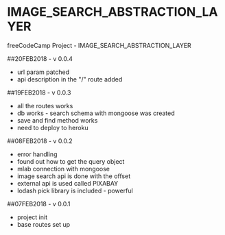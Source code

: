# IMAGE_SEARCH_ABSTRACTION_LAYER
freeCodeCamp Project - IMAGE_SEARCH_ABSTRACTION_LAYER

##20FEB2018 - v 0.0.4
- url param patched
- api description in the "/" route added

##19FEB2018 - v 0.0.3
- all the routes works
- db works - search schema with mongoose was created 
- save and find method works
- need to deploy to heroku

##08FEB2018 - v 0.0.2
- error handling
- found out how to get the query object
- mlab connection with mongoose
- image search api is done with the offset
 - external api is used called PIXABAY
 - lodash pick library is included - powerful

##07FEB2018 - v 0.0.1
- project init
- base routes set up
